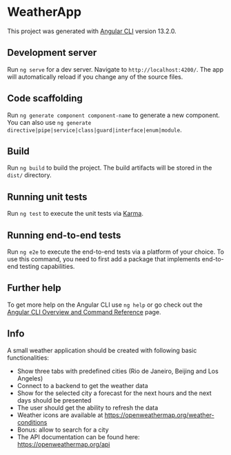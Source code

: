 # WeatherApp

This project was generated with [Angular CLI](https://github.com/angular/angular-cli) version 13.2.0.

## Development server

Run `ng serve` for a dev server. Navigate to `http://localhost:4200/`. The app will automatically reload if you change any of the source files.

## Code scaffolding

Run `ng generate component component-name` to generate a new component. You can also use `ng generate directive|pipe|service|class|guard|interface|enum|module`.

## Build

Run `ng build` to build the project. The build artifacts will be stored in the `dist/` directory.

## Running unit tests

Run `ng test` to execute the unit tests via [Karma](https://karma-runner.github.io).

## Running end-to-end tests

Run `ng e2e` to execute the end-to-end tests via a platform of your choice. To use this command, you need to first add a package that implements end-to-end testing capabilities.

## Further help

To get more help on the Angular CLI use `ng help` or go check out the [Angular CLI Overview and Command Reference](https://angular.io/cli) page.

## Info

A small weather application should be created with following basic functionalities:
-	Show three tabs with predefined cities (Rio de Janeiro, Beijing and Los Angeles)
-	Connect to a backend to get the weather data
-	Show for the selected city a forecast for the next hours and the next days should be presented
-	The user should get the ability to refresh the data
-	Weather icons are available at https://openweathermap.org/weather-conditions
-	Bonus: allow to search for a city
-	The API documentation can be found here: https://openweathermap.org/api
